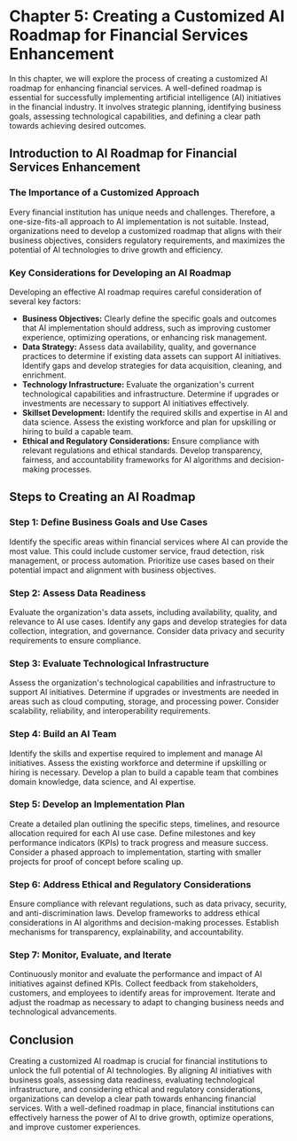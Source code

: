 Chapter 5: Creating a Customized AI Roadmap for Financial Services Enhancement
==============================================================================

In this chapter, we will explore the process of creating a customized AI roadmap for enhancing financial services. A well-defined roadmap is essential for successfully implementing artificial intelligence (AI) initiatives in the financial industry. It involves strategic planning, identifying business goals, assessing technological capabilities, and defining a clear path towards achieving desired outcomes.

Introduction to AI Roadmap for Financial Services Enhancement
-------------------------------------------------------------

### The Importance of a Customized Approach

Every financial institution has unique needs and challenges. Therefore, a one-size-fits-all approach to AI implementation is not suitable. Instead, organizations need to develop a customized roadmap that aligns with their business objectives, considers regulatory requirements, and maximizes the potential of AI technologies to drive growth and efficiency.

### Key Considerations for Developing an AI Roadmap

Developing an effective AI roadmap requires careful consideration of several key factors:

* **Business Objectives:** Clearly define the specific goals and outcomes that AI implementation should address, such as improving customer experience, optimizing operations, or enhancing risk management.
* **Data Strategy:** Assess data availability, quality, and governance practices to determine if existing data assets can support AI initiatives. Identify gaps and develop strategies for data acquisition, cleaning, and enrichment.
* **Technology Infrastructure:** Evaluate the organization's current technological capabilities and infrastructure. Determine if upgrades or investments are necessary to support AI initiatives effectively.
* **Skillset Development:** Identify the required skills and expertise in AI and data science. Assess the existing workforce and plan for upskilling or hiring to build a capable team.
* **Ethical and Regulatory Considerations:** Ensure compliance with relevant regulations and ethical standards. Develop transparency, fairness, and accountability frameworks for AI algorithms and decision-making processes.

Steps to Creating an AI Roadmap
-------------------------------

### Step 1: Define Business Goals and Use Cases

Identify the specific areas within financial services where AI can provide the most value. This could include customer service, fraud detection, risk management, or process automation. Prioritize use cases based on their potential impact and alignment with business objectives.

### Step 2: Assess Data Readiness

Evaluate the organization's data assets, including availability, quality, and relevance to AI use cases. Identify any gaps and develop strategies for data collection, integration, and governance. Consider data privacy and security requirements to ensure compliance.

### Step 3: Evaluate Technological Infrastructure

Assess the organization's technological capabilities and infrastructure to support AI initiatives. Determine if upgrades or investments are needed in areas such as cloud computing, storage, and processing power. Consider scalability, reliability, and interoperability requirements.

### Step 4: Build an AI Team

Identify the skills and expertise required to implement and manage AI initiatives. Assess the existing workforce and determine if upskilling or hiring is necessary. Develop a plan to build a capable team that combines domain knowledge, data science, and AI expertise.

### Step 5: Develop an Implementation Plan

Create a detailed plan outlining the specific steps, timelines, and resource allocation required for each AI use case. Define milestones and key performance indicators (KPIs) to track progress and measure success. Consider a phased approach to implementation, starting with smaller projects for proof of concept before scaling up.

### Step 6: Address Ethical and Regulatory Considerations

Ensure compliance with relevant regulations, such as data privacy, security, and anti-discrimination laws. Develop frameworks to address ethical considerations in AI algorithms and decision-making processes. Establish mechanisms for transparency, explainability, and accountability.

### Step 7: Monitor, Evaluate, and Iterate

Continuously monitor and evaluate the performance and impact of AI initiatives against defined KPIs. Collect feedback from stakeholders, customers, and employees to identify areas for improvement. Iterate and adjust the roadmap as necessary to adapt to changing business needs and technological advancements.

Conclusion
----------

Creating a customized AI roadmap is crucial for financial institutions to unlock the full potential of AI technologies. By aligning AI initiatives with business goals, assessing data readiness, evaluating technological infrastructure, and considering ethical and regulatory considerations, organizations can develop a clear path towards enhancing financial services. With a well-defined roadmap in place, financial institutions can effectively harness the power of AI to drive growth, optimize operations, and improve customer experiences.
